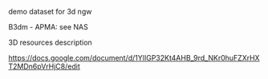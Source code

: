demo dataset for 3d ngw

B3dm - АРМА: see NAS

3D resources description

https://docs.google.com/document/d/1YlIGP32Kt4AHB_9rd_NKr0huFZXrHXT2MDn6pVrHjC8/edit
